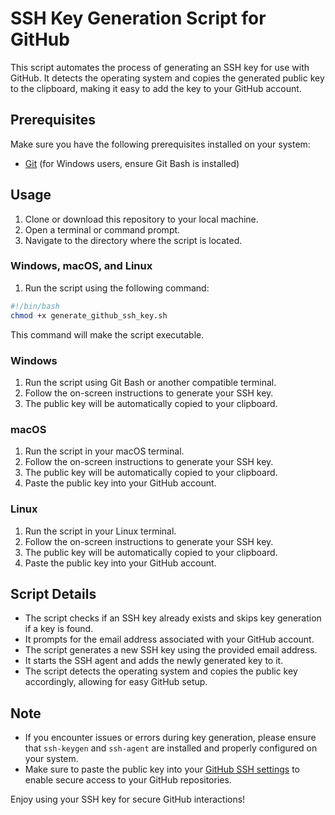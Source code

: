# SSH Key Generation Script for GitHub

This script automates the process of generating an SSH key for use with GitHub. It detects the operating system and copies the generated public key to the clipboard, making it easy to add the key to your GitHub account.

## Prerequisites

Make sure you have the following prerequisites installed on your system:

- [Git](https://git-scm.com/) (for Windows users, ensure Git Bash is installed)

## Usage

1. Clone or download this repository to your local machine.
2. Open a terminal or command prompt.
3. Navigate to the directory where the script is located.

### Windows, macOS, and Linux

1. Run the script using the following command:

```bash
#!/bin/bash
chmod +x generate_github_ssh_key.sh
```
This command will make the script executable.

### Windows

1. Run the script using Git Bash or another compatible terminal.
2. Follow the on-screen instructions to generate your SSH key.
3. The public key will be automatically copied to your clipboard.

### macOS

1. Run the script in your macOS terminal.
2. Follow the on-screen instructions to generate your SSH key.
3. The public key will be automatically copied to your clipboard.
4. Paste the public key into your GitHub account.

### Linux

1. Run the script in your Linux terminal.
2. Follow the on-screen instructions to generate your SSH key.
3. The public key will be automatically copied to your clipboard.
4. Paste the public key into your GitHub account.

## Script Details

- The script checks if an SSH key already exists and skips key generation if a key is found.
- It prompts for the email address associated with your GitHub account.
- The script generates a new SSH key using the provided email address.
- It starts the SSH agent and adds the newly generated key to it.
- The script detects the operating system and copies the public key accordingly, allowing for easy GitHub setup.

## Note

- If you encounter issues or errors during key generation, please ensure that `ssh-keygen` and `ssh-agent` are installed and properly configured on your system.
- Make sure to paste the public key into your [GitHub SSH settings](https://github.com/settings/keys) to enable secure access to your GitHub repositories.

Enjoy using your SSH key for secure GitHub interactions!


